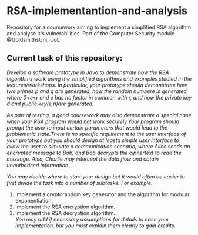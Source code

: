 # RSA-implementantion-and-analysis
Repository for a coursework aiming to implement a simplified RSA algorithm and analyse it's vulnerabilities. Part of the Computer Security module @GoldsmithsUni, UoL

## Current task of this repository:
*Develop a software prototype in Java to demonstrate how the RSA algorithms work using the simplified algorithms and examples studied in the lectures/workshops. In particular, your prototype should demonstrate how two primes p and q are generated, how the random numbere is generated, where 0<e<r and e has no factor in common with r, and how the private key d and public key(e,n)are generated.* 

*As part of testing, a good coursework may also demonstrate a special case when your RSA program would not work securely.Your program should prompt the user to input certain parameters that would lead to the problematic state.There  is  no  specific  requirement  to  the  user  interface  of  your  prototype  but  you  should  design  at  leasta  simple  user  interface  to  allow  the  user  to  simulate  a  communication  scenario,  where  Alice  sends  an encrypted message to Bob, and Bob decrypts the ciphertext to read the message. Also, Charlie may intercept the data flow and obtain unauthorised information.*

*You may decide where to start your design but it would often be easier to first divide the task into a number of subtasks. For example:*
1.  Implement a cryptorandom key generator and the algorithm for modular exponentiation.
2.  Implement the RSA encryption algorithm.
3.  Implement the RSA decryption algorithm. <br>
*You may add if necessary assumptions for details to ease your implementation, but you must explain them clearly to gain credits.*
